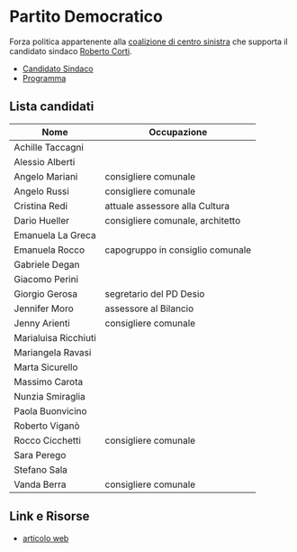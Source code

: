 # Partito Democratico

Forza politica appartenente alla [coalizione di centro sinistra](coalizione-di-centro-sinistra.md) che supporta il candidato sindaco [Roberto Corti](coalizione-di-centro-sinistra.md#roberto-corti-candidato-sindaco).

- [Candidato Sindaco](coalizione-di-centro-sinistra.md#roberto-corti-candidato-sindaco)
- [Programma](coalizione-di-centro-sinistra.md#programma)

## Lista candidati

| Nome | Occupazione |
|------|-------------|
| Achille Taccagni | |
| Alessio Alberti | |
| Angelo Mariani | consigliere comunale |
| Angelo Russi | consigliere comunale |
| Cristina Redi | attuale assessore alla Cultura |
| Dario Hueller | consigliere comunale, architetto |
| Emanuela La Greca |
| Emanuela Rocco | capogruppo in consiglio comunale |
| Gabriele Degan |
| Giacomo Perini |
| Giorgio Gerosa | segretario del PD Desio |
| Jennifer Moro | assessore al Bilancio |
| Jenny Arienti | consigliere comunale |
| Marialuisa Ricchiuti | |
| Mariangela Ravasi | |
| Marta Sicurello | |
| Massimo Carota | |
| Nunzia Smiraglia | |
| Paola Buonvicino | |
| Roberto Viganò | |
| Rocco Cicchetti | consigliere comunale |
| Sara Perego | |
| Stefano Sala | |
| Vanda Berra | consigliere comunale |

## Link e Risorse

- [articolo web](http://www.pddesio.com/?p=836)
